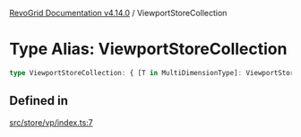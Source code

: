 [RevoGrid Documentation v4.14.0](README.md) / ViewportStoreCollection

# Type Alias: ViewportStoreCollection

```ts
type ViewportStoreCollection: { [T in MultiDimensionType]: ViewportStore };
```

## Defined in

[src/store/vp/index.ts:7](https://github.com/revolist/revogrid/blob/2b1eda543a592a83efe8431f6a1b419eb9a6f193/src/store/vp/index.ts#L7)
